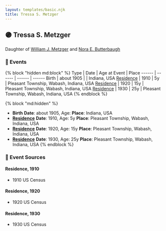 ```yaml
---
layout: templates/basic.njk
title: Tressa S. Metzger
---
```

## 🟣 Tressa S. Metzger

Daughter of [William J. Metzger](/people/2/26066694) and [Nora E. Butterbaugh](/people/7/71546258)

### 📆 Events

{% block "hidden md:block" %}
Type | Date | Age at Event | Place
------ | ------ | ------ | ------
Birth | about 1905 |  | Indiana, USA
[Residence](#event-event-0) | 1910 | 5y | Pleasant Township, Wabash, Indiana, USA
[Residence](#event-event-1) | 1920 | 15y | Pleasant Township, Wabash, Indiana, USA
[Residence](#event-event-2) | 1930 | 25y | Pleasant Township, Wabash, Indiana, USA
{% endblock %}

{% block "md:hidden" %}
- **Birth**
**Date**: about 1905, Age:
**Place**: Indiana, USA
- **[Residence](#event-event-0)**
**Date**: 1910, Age: 5y
**Place**: Pleasant Township, Wabash, Indiana, USA
- **[Residence](#event-event-1)**
**Date**: 1920, Age: 15y
**Place**: Pleasant Township, Wabash, Indiana, USA
- **[Residence](#event-event-2)**
**Date**: 1930, Age: 25y
**Place**: Pleasant Township, Wabash, Indiana, USA
{% endblock %}

### 📰 Event Sources

#### <a id="event-event-0"></a> Residence, 1910
* 1910 US Census

#### <a id="event-event-1"></a> Residence, 1920
* 1920 US Census

#### <a id="event-event-2"></a> Residence, 1930
* 1930 US Census
